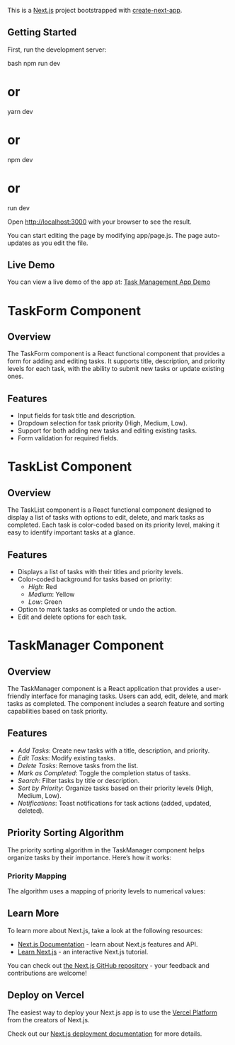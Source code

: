 This is a [Next.js](https://nextjs.org) project bootstrapped with [create-next-app](https://nextjs.org/docs/app/api-reference/cli/create-next-app).

## Getting Started

First, run the development server:

bash
npm run dev
# or
yarn dev
# or
npm dev
# or
run dev



Open [http://localhost:3000](http://localhost:3000) with your browser to see the result.

You can start editing the page by modifying app/page.js. The page auto-updates as you edit the file.

## Live Demo
You can view a live demo of the app at: [Task Management App Demo](https://reetu0710.github.io/Task-Management/)


# TaskForm Component

## Overview

The TaskForm component is a React functional component that provides a form for adding and editing tasks. It supports title, description, and priority levels for each task, with the ability to submit new tasks or update existing ones.

## Features

- Input fields for task title and description.
- Dropdown selection for task priority (High, Medium, Low).
- Support for both adding new tasks and editing existing tasks.
- Form validation for required fields.
# TaskList Component

## Overview

The TaskList component is a React functional component designed to display a list of tasks with options to edit, delete, and mark tasks as completed. Each task is color-coded based on its priority level, making it easy to identify important tasks at a glance.

## Features

- Displays a list of tasks with their titles and priority levels.
- Color-coded background for tasks based on priority:
  - *High*: Red
  - *Medium*: Yellow
  - *Low*: Green
- Option to mark tasks as completed or undo the action.
- Edit and delete options for each task.

 # TaskManager Component

## Overview

The TaskManager component is a React application that provides a user-friendly interface for managing tasks. Users can add, edit, delete, and mark tasks as completed. The component includes a search feature and sorting capabilities based on task priority.

## Features

- *Add Tasks*: Create new tasks with a title, description, and priority.
- *Edit Tasks*: Modify existing tasks.
- *Delete Tasks*: Remove tasks from the list.
- *Mark as Completed*: Toggle the completion status of tasks.
- *Search*: Filter tasks by title or description.
- *Sort by Priority*: Organize tasks based on their priority levels (High, Medium, Low).
- *Notifications*: Toast notifications for task actions (added, updated, deleted).

  
## Priority Sorting Algorithm

The priority sorting algorithm in the TaskManager component helps organize tasks by their importance. Here’s how it works:

### Priority Mapping

The algorithm uses a mapping of priority levels to numerical values:

## Learn More

To learn more about Next.js, take a look at the following resources:

- [Next.js Documentation](https://nextjs.org/docs) - learn about Next.js features and API.
- [Learn Next.js](https://nextjs.org/learn) - an interactive Next.js tutorial.

You can check out [the Next.js GitHub repository](https://github.com/vercel/next.js) - your feedback and contributions are welcome!

## Deploy on Vercel

The easiest way to deploy your Next.js app is to use the [Vercel Platform](https://vercel.com/new?utm_medium=default-template&filter=next.js&utm_source=create-next-app&utm_campaign=create-next-app-readme) from the creators of Next.js.

Check out our [Next.js deployment documentation](https://nextjs.org/docs/app/building-your-application/deploying) for more details.
